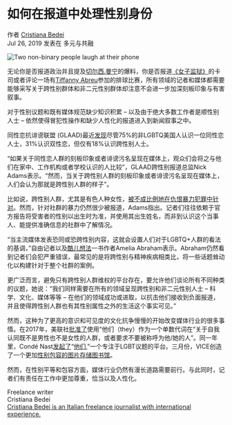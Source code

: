 # 如何在报道中处理性别身份

作者 [Cristiana Bedei](https://en/author/cristiana-bedei)  
Jul 26, 2019 发表在 多元与共融

![Two non-binary people laugh at their phone](/sites/default/files/styles/full_width_node/public/story/2019-07/Webp.net-resizeimage%20%2844%29.jpg?h=4d75b257&itok=Asw3J2kz)

无论你是否报道政治并且提及[切尔西.曼宁](https://www.theguardian.com/us-news/chelsea-manning)的爆料，你是否报道[《女子监狱》](https://www.hollywoodreporter.com/live-feed/oitnb-final-season-refresher-series-recap-what-expect-1222968)的卡司或者评论一场有[Tiffanny Abreu](https://www.huffpost.com/entry/tifanny-abreu-lgbtq-brazil-volleyball_n_5cafa26ee4b0ffefe3adaec5)参加的排球比赛，所有领域的记者和媒体都需要能够采写关于跨性别群体和非二元性别群体却注意不会进一步加深刻板印象与有害叙事。

对于性别议题和既有媒体规范缺少知识积累 – 以及由于绝大多数工作者是顺性别人士 – 依然使得冒犯性操作和缺少人性化的报道进入到新闻叙事之中。

同性恋抗诽谤联盟 (GLAAD)最近[发现](https://www.glaad.org/sites/default/files/Accelerating%20Acceptance%202019.pdf)尽管75%的非LGBTQ美国人认识一位同性恋人士，31%认识双性恋，但仅有18%认识跨性别人士。

“如果关于同性恋人群的刻板印象或者诽谤污名呈现在媒体上，观众们会将之与他们在家中、工作机构或者学校认识的人比较”，GLAAD跨性别报道总监Nick Adams表示。“然而，当关于跨性别人群的刻板印象或者诽谤污名呈现在媒体上，人们会认为那就是跨性别人群的样子”。

比如说，跨性别人群，尤其是有色人种女性，[被不成比例地在仇恨暴力犯罪中针对](https://www.hrc.org/resources/violence-against-the-transgender-community-in-2019)。然而，针对社群的暴力仍然很少被报道，Adams指出。记者们往往依赖于官方报告将受害者的性别以出生时为准，并使用其出生姓名，而非到认识这个当事人、能提供准确信息的社群中了解情况。

“当主流媒体发表恐同或恐跨性别内容，这就会设置人们对于LGBTQ+人群的看法的基调，”自由记者以及[酷儿想法](https://www.panmacmillan.com/authors/amelia-abraham/queer-intentions/9781509866168)一书作者Amelia Abraham表示。Abraham仍然看到记者们会犯严重错误，最常见的是将跨性别与精神疾病相类比，将一些话题耸动化以构建针对于整个社群的案例。

更广泛而言，避免只有跨性别人群维权的平台存在，要允许他们谈论所有不同种类的议题，她说：“我们同样需要在所有的领域呈现跨性别和非二元性别人士 – 科学、文化、媒体等等 – 在他们的领域成功或进取，以抗击他们接收到负面报道，并且使得跨性别人群也有其性别属性之外的生活这个事实可见。”

然而，这种为了更高的意识和可见度的文化抗争慢慢的开始改变媒体行业的很多事情。在2017年，美联社[批准了](https://www.poynter.org/reporting-editing/2017/ap-style-change-singular-they-is-acceptable-in-limited-cases/)使用“他们（they）作为一个单数代词在“关于自我认同既不是男性也不是女性的人群，或者要求不要被称呼为他/她的人”。同一年里，Condé Nast[发起了](https://www.condenast.com/press/conde-nast-launches-them-the-first-project-from-the-companys-new-incubator/)“[他们](https://www.them.us/),”一个专注于LGBT议题的平台。三月份，VICE创造了一个更加[性别包容的图片存储图书馆](https://broadlygenderphotos.vice.com/)。

然而，在性别平等和包容方面，媒体行业仍然有漫长道路需要前行。与此同时，记者们有责任在工作中更加尊重，恰当以及人性化。

Freelance writer  
Cristiana Bedei  
[Cristiana Bedei is an Italian freelance journalist with international experience.](https://cristianabedei.com/)